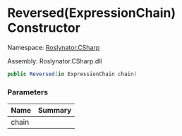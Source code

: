 # Reversed\(ExpressionChain\) Constructor

Namespace: [Roslynator.CSharp](../../../README.md)

Assembly: Roslynator\.CSharp\.dll

```csharp
public Reversed(in ExpressionChain chain)
```

### Parameters

| Name | Summary |
| ---- | ------- |
| chain | |

